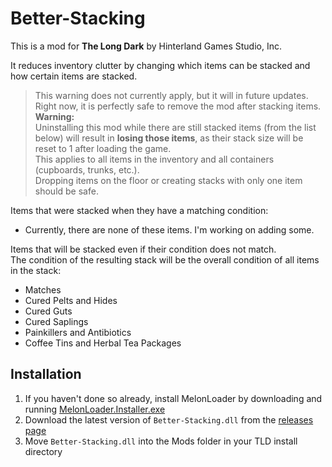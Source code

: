 # Better-Stacking


This is a mod for **The Long Dark** by Hinterland Games Studio, Inc.


It reduces inventory clutter by changing which items can be stacked and how certain items are stacked.


> This warning does not currently apply, but it will in future updates.
> Right now, it is perfectly safe to remove the mod after stacking items.
> **Warning:**  
> Uninstalling this mod while there are still stacked items (from the list below) will result in **losing those items**, as their stack size will be reset to 1 after loading the game.  
> This applies to all items in the inventory and all containers (cupboards, trunks, etc.).  
> Dropping items on the floor or creating stacks with only one item should be safe.  



Items that were stacked when they have a matching condition:

* Currently, there are none of these items. I'm working on adding some.



Items that will be stacked even if their condition does not match.  
The condition of the resulting stack will be the overall condition of all items in the stack:

* Matches
* Cured Pelts and Hides
* Cured Guts
* Cured Saplings
* Painkillers and Antibiotics
* Coffee Tins and Herbal Tea Packages



## Installation

1. If you haven't done so already, install MelonLoader by downloading and running [MelonLoader.Installer.exe](https://github.com/HerpDerpinstine/MelonLoader/releases/latest/download/MelonLoader.Installer.exe)
2. Download the latest version of `Better-Stacking.dll` from the [releases page](https://github.com/ds5678/Better-Stacking/releases)
3. Move `Better-Stacking.dll` into the Mods folder in your TLD install directory
